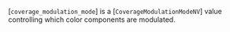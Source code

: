 [`coverage_modulation_mode`] is a [`CoverageModulationModeNV`] value
controlling which color components are modulated.